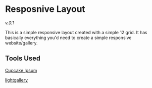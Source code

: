 # Resposnive Layout 
_v.0.1_

This is a simple responsive layout created with a simple 12 grid. It has basically everything you'd need to create a simple responsive website/gallery.

## Tools Used

[Cupcake Ipsum](http://www.cupcakeipsum.com/)

[lightgallery](https://github.com/sachinchoolur/lightGallery)

